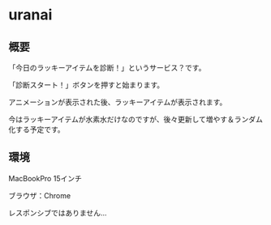 # uranai

## 概要
「今日のラッキーアイテムを診断！」というサービス？です。

「診断スタート！」ボタンを押すと始まります。

アニメーションが表示された後、ラッキーアイテムが表示されます。

今はラッキーアイテムが水素水だけなのですが、後々更新して増やす＆ランダム化する予定です。

## 環境
MacBookPro 15インチ

ブラウザ：Chrome

レスポンシブではありません…

